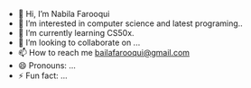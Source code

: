 - 👋 Hi, I’m Nabila Farooqui
- 👀 I’m interested in computer science and latest programing..
- 🌱 I’m currently learning CS50x.
- 💞️ I’m looking to collaborate on ...
- 📫 How to reach me bailafarooqui@gmail.com
- 😄 Pronouns: ...
- ⚡ Fun fact: ...

<!---
FarooquiN/FarooquiN is a ✨ special ✨ repository because its `README.md` (this file) appears on your GitHub profile.
You can click the Preview link to take a look at your changes.
--->
